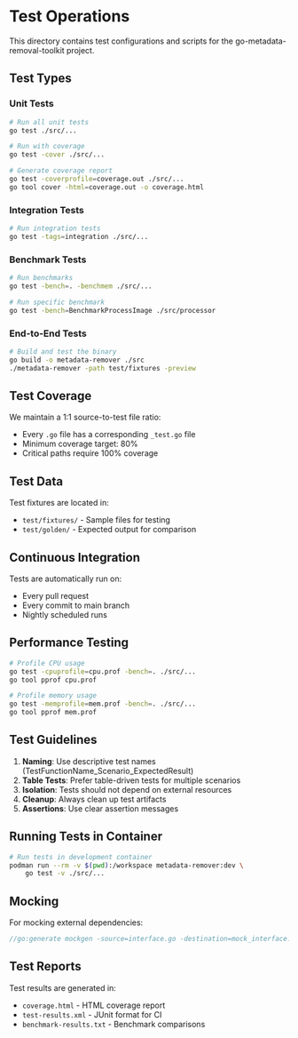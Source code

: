 # Test Operations

This directory contains test configurations and scripts for the go-metadata-removal-toolkit project.

## Test Types

### Unit Tests
```bash
# Run all unit tests
go test ./src/...

# Run with coverage
go test -cover ./src/...

# Generate coverage report
go test -coverprofile=coverage.out ./src/...
go tool cover -html=coverage.out -o coverage.html
```

### Integration Tests
```bash
# Run integration tests
go test -tags=integration ./src/...
```

### Benchmark Tests
```bash
# Run benchmarks
go test -bench=. -benchmem ./src/...

# Run specific benchmark
go test -bench=BenchmarkProcessImage ./src/processor
```

### End-to-End Tests
```bash
# Build and test the binary
go build -o metadata-remover ./src
./metadata-remover -path test/fixtures -preview
```

## Test Coverage

We maintain a 1:1 source-to-test file ratio:
- Every `.go` file has a corresponding `_test.go` file
- Minimum coverage target: 80%
- Critical paths require 100% coverage

## Test Data

Test fixtures are located in:
- `test/fixtures/` - Sample files for testing
- `test/golden/` - Expected output for comparison

## Continuous Integration

Tests are automatically run on:
- Every pull request
- Every commit to main branch
- Nightly scheduled runs

## Performance Testing

```bash
# Profile CPU usage
go test -cpuprofile=cpu.prof -bench=. ./src/...
go tool pprof cpu.prof

# Profile memory usage
go test -memprofile=mem.prof -bench=. ./src/...
go tool pprof mem.prof
```

## Test Guidelines

1. **Naming**: Use descriptive test names (TestFunctionName_Scenario_ExpectedResult)
2. **Table Tests**: Prefer table-driven tests for multiple scenarios
3. **Isolation**: Tests should not depend on external resources
4. **Cleanup**: Always clean up test artifacts
5. **Assertions**: Use clear assertion messages

## Running Tests in Container

```bash
# Run tests in development container
podman run --rm -v $(pwd):/workspace metadata-remover:dev \
    go test -v ./src/...
```

## Mocking

For mocking external dependencies:
```go
//go:generate mockgen -source=interface.go -destination=mock_interface.go
```

## Test Reports

Test results are generated in:
- `coverage.html` - HTML coverage report
- `test-results.xml` - JUnit format for CI
- `benchmark-results.txt` - Benchmark comparisons
